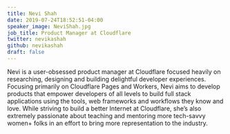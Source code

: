 ```yaml
---
title: Nevi Shah
date: 2019-07-24T18:52:51-04:00
speaker_image: NeviShah.jpg
job_title: Product Manager at Cloudflare
twitter: nevikashah
github: nevikashah
draft: false
---
```


Nevi is a user-obsessed product manager at Cloudflare focused heavily on researching, designing and building delightful developer experiences. Focusing primarily on Cloudflare Pages and Workers, Nevi aims to develop products that empower developers of all levels to build full stack applications using the tools, web frameworks and workflows they know and love. While striving to build a better Internet at Cloudflare, she’s also extremely passionate about teaching and mentoring more tech-savvy women+ folks in an effort to bring more representation to the industry.